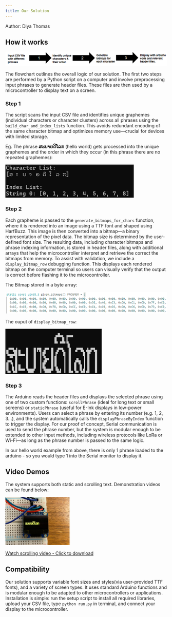 ```yaml
---
title: Our Solution
---
```

Author: Diya Thomas
## How it works
<img src="assets/flowchart_general.png" alt="System Flowchart" width="700"/>

The flowchart outlines the overall logic of our solution. The first two steps are performed by a Python script on a computer and involve preprocessing input phrases to generate header files. These files are then used by a microcontroller to display text on a screen.


### Step 1
The script scans the input CSV file and identifies unique graphemes (individual characters or character clusters) across all phrases using the `build_char_and_index_lists` function. This avoids redundant encoding of the same character bitmap and optimizes memory use—crucial for devices with limited storage.

Eg. The phrase **ສະບາຍດີໂລກ** (hello world) gets processed into the unique graphemes and the order in which they occur (in this phrase there are no repeated graphemes):

<img src="assets/step1.png" alt="Step 1" width="400"/>


### Step 2
Each grapheme is passed to the `generate_bitmaps_for_chars` function, where it is rendered into an image using a TTF font and shaped using HarfBuzz. This image is then converted into a bitmap—a binary representation of the pixel data. The bitmap size is determined by the user-defined font size. The resulting data, including character bitmaps and phrase indexing information, is stored in header files, along with additional arrays that help the microcontroller interpret and retrieve the correct the bitmaps from memory. To assist with validation, we include a `display_bitmap_row` debugging function. This displays each rendered bitmap on the computer terminal so users can visually verify that the output is correct before flashing it to the microcontroller.

The Bitmap stored in a byte array:

<img src="assets/step2_bitmaps.png" alt="Bitmap Header" width="800">

The ouput of `display_bitmap_row`:

<img src="assets/step2_debug.png" alt="Debug Output" width="300"/>


### Step 3 
The Arduino reads the header files and displays the selected phrase using one of two custom functions: `scrollPhrase` (ideal for long text or small screens) or `staticPhrase` (useful for E-Ink displays in low-power environments). Users can select a phrase by entering its number (e.g. 1, 2, 3...), and the system automatically calls the `displayPhraseByIndex` function to trigger the display. For our proof of concept, Serial communication is used to send the phrase number, but the system is modular enough to be extended to other input methods, including wireless protocols like LoRa or Wi-Fi—as long as the phrase number is passed to the same logic.

In our hello world example from above, there is only 1 phrase loaded to the arduino - so you would type 1 into the Serial monitor to display it.

## Video Demos
The system supports both static and scrolling text. Demonstration videos can be found below:

<img src="assets/static hello world.jpg" alt="scrolling hello world displayed" width="200"/>

[Watch scrolling video - Click to download](assets/hello_world.mp4)

## Compatibility
Our solution supports variable font sizes and styles(via user-provided TTF fonts), and a variety of screen types. It uses standard Arduino functions and is modular enough to be adapted to other microcontrollers or applications. Installation is simple: run the setup script to install all required libraries, upload your CSV file,  type `python run.py` in terminal, and connect your display to the microcontroller.
